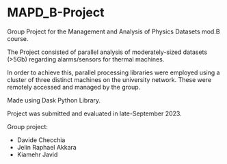 # MAPD_B-Project
Group Project for the Management and Analysis of Physics Datasets mod.B course.

The Project consisted of parallel analysis of moderately-sized datasets (>5Gb) regarding alarms/sensors for thermal machines.

In order to achieve this, parallel processing libraries were employed using a cluster of three distinct machines on the university network.
These were remotely accessed and managed by the group.

Made using Dask Python Library.

Project was submitted and evaluated in late-September 2023.

Group project:

- Davide Checchia
- Jelin Raphael Akkara
- Kiamehr Javid
